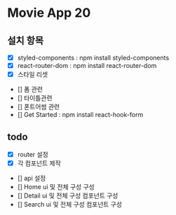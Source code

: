 # Movie App 20

## 설치 항목

- [x] styled-components : npm install styled-components
- [x] react-router-dom : npm install react-router-dom
- [x] 스타일 리셋
- [] 폼 관련
- [] 타이틀관련
- [] 폰트어썸 관련
- [] Get Started : npm install react-hook-form

## todo

- [x] router 설정
- [x] 각 컴포넌트 제작
- [] api 설정
- [] Home ui 및 전체 구성 구성
- [] Detail ui 및 전체 구성 컴포넌트 구성
- [] Search ui 및 전체 구성 컴포넌트 구성
